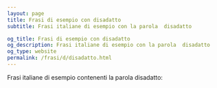 ```yaml
---
layout: page
title: Frasi di esempio con disadatto 
subtitle: Frasi italiane di esempio con la parola  disadatto

og_title: Frasi di esempio con disadatto 
og_description: Frasi italiane di esempio con la parola  disadatto
og_type: website
permalink: /frasi/d/disadatto.html
---
```


Frasi italiane di esempio contenenti la parola disadatto:


